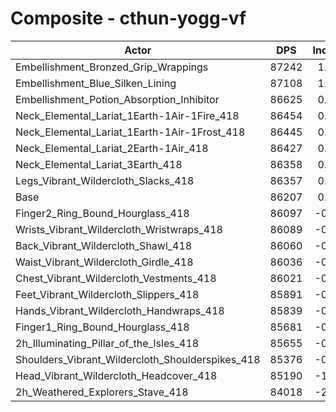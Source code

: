 # Composite - cthun-yogg-vf
| Actor | DPS | Increase |
|---|:---:|:---:|
|Embellishment_Bronzed_Grip_Wrappings|87242|1.20%|
|Embellishment_Blue_Silken_Lining|87108|1.05%|
|Embellishment_Potion_Absorption_Inhibitor|86625|0.48%|
|Neck_Elemental_Lariat_1Earth-1Air-1Fire_418|86454|0.29%|
|Neck_Elemental_Lariat_1Earth-1Air-1Frost_418|86445|0.28%|
|Neck_Elemental_Lariat_2Earth-1Air_418|86427|0.26%|
|Neck_Elemental_Lariat_3Earth_418|86358|0.18%|
|Legs_Vibrant_Wildercloth_Slacks_418|86357|0.17%|
|Base|86207|0.00%|
|Finger2_Ring_Bound_Hourglass_418|86097|-0.13%|
|Wrists_Vibrant_Wildercloth_Wristwraps_418|86089|-0.14%|
|Back_Vibrant_Wildercloth_Shawl_418|86060|-0.17%|
|Waist_Vibrant_Wildercloth_Girdle_418|86036|-0.20%|
|Chest_Vibrant_Wildercloth_Vestments_418|86021|-0.22%|
|Feet_Vibrant_Wildercloth_Slippers_418|85891|-0.37%|
|Hands_Vibrant_Wildercloth_Handwraps_418|85839|-0.43%|
|Finger1_Ring_Bound_Hourglass_418|85681|-0.61%|
|2h_Illuminating_Pillar_of_the_Isles_418|85655|-0.64%|
|Shoulders_Vibrant_Wildercloth_Shoulderspikes_418|85376|-0.96%|
|Head_Vibrant_Wildercloth_Headcover_418|85190|-1.18%|
|2h_Weathered_Explorers_Stave_418|84018|-2.54%|
